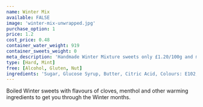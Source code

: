 ```yaml
---
name: Winter Mix
available: FALSE
image: 'winter-mix-unwrapped.jpg'
purchase_option: 1
price: 1.2
cost_price: 0.48
container_water_weight: 919
container_sweets_weight: 0
meta_description: 'Handmade Winter Mixture sweets only £1.20/100g and more at Humbugs Confectionery Store. Specialists in satisfying your sweet tooth!'
type: [Hard, Mint]
free: [Alcohol, Gluten, Nut]
ingredients: 'Sugar, Glucose Syrup, Butter, Citric Acid, Colours: E102, E110, E122, E129, E133, E142, E150D, E155'
---
```

Boiled Winter sweets with flavours of cloves, menthol and other warming ingredients to get you through the Winter months.